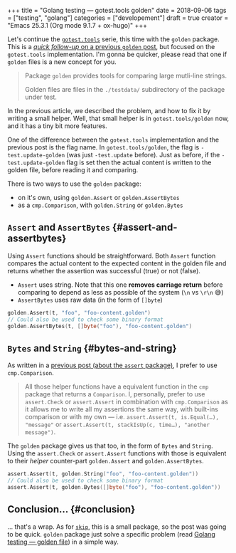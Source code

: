 +++
title = "Golang testing — gotest.tools golden"
date = 2018-09-06
tags = ["testing", "golang"]
categories = ["developement"]
draft = true
creator = "Emacs 25.3.1 (Org mode 9.1.7 + ox-hugo)"
+++

Let's continue the [`gotest.tools`](https://gotest.tools) serie, this time with the `golden` package. This is a
[_quick follow-up_ on a previous `golden` post](/posts/2017-04-22-golang-testing-golden-file/), but focused on the `gotest.tools`
implementation. I'm gonna be quicker, please read that one if `golden` files is a new
concept for you.

> Package `golden` provides tools for comparing large mutli-line strings.
>
> Golden files are files in the `./testdata/` subdirectory of the package under test.

In the previous article, we described the problem, and how to fix it by writing a small
helper. Well, that small helper is in `gotest.tools/golden` now, and it has a tiny bit
more features.

One of the difference between the `gotest.tools` implementation and the previous post is
the flag name. In `gotest.tools/golden`, the flag is `-test.update-golden` (was just
`-test.update` before). Just as before, if the `-test.update-golden` flag is set then the
actual content is written to the golden file, before reading it and comparing.

There is two ways to use the `golden` package:

-   on it's own, using `golden.Assert` or `golden.AssertBytes`
-   as a `cmp.Comparison`, with `golden.String` or `golden.Bytes`


## `Assert` and `AssertBytes` {#assert-and-assertbytes}

Using `Assert` functions should be straightforward. Both `Assert` function compares the
actual content to the expected content in the golden file and returns whether the
assertion was successful (true) or not (false).

-   `Assert` uses string. Note that this one **removes carriage return** before comparing to
	depend as less as possible of the system (`\n` vs `\r\n` 😅)
-   `AssertBytes` uses raw data (in the form of `[]byte`)

```go
golden.Assert(t, "foo", "foo-content.golden")
// Could also be used to check some binary format
golden.AssertBytes(t, []byte("foo"), "foo-content.golden")
```


## `Bytes` and `String` {#bytes-and-string}

As written in a [previous post (about the `assert` package)](/posts/2018-08-16-gotest-tools-assertions/), I prefer to use `cmp.Comparison`.

> All those helper functions have a equivalent function in the `cmp` package that returns a
> `Comparison`. I, personally, prefer to use `assert.Check` or `assert.Assert` in
> combination with `cmp.Comparison` as it allows me to write all my assertions the same way,
> with built-ins comparison or with my own — i.e. `assert.Assert(t, is.Equal(…), "message"`
> or `assert.Assert(t, stackIsUp(c, time…), "another message")`.

The `golden` package gives us that too, in the form of `Bytes` and `String`. Using the
`assert.Check` or `assert.Assert` functions with those is equivalent to their _helper_
counter-part `golden.Assert` and `golden.AssertBytes`.

```go
assert.Assert(t, golden.String("foo", "foo-content.golden"))
// Could also be used to check some binary format
assert.Assert(t, golden.Bytes([]byte("foo"), "foo-content.golden"))
```


## Conclusion… {#conclusion}

… that's a wrap. As for [`skip`](/posts/2018-09-01-gotest-tools-skip/), this is a small package, so the post was going to be
quick. `golden` package just solve a specific problem (read [Golang testing — golden file](/posts/2017-04-22-golang-testing-golden-file/))
in a simple way.
